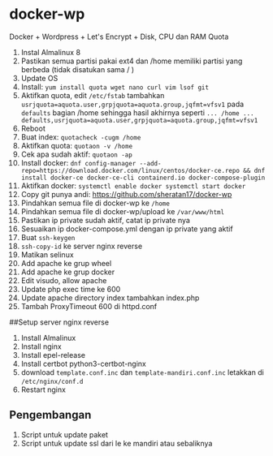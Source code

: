 # docker-wp
Docker + Wordpress + Let's Encrypt + Disk, CPU dan RAM Quota

1. Instal Almalinux 8
2. Pastikan semua partisi pakai ext4 dan /home memiliki partisi yang berbeda (tidak disatukan sama / )
3. Update OS
4. Install: `yum install quota wget nano curl vim lsof git`
5. Aktifkan quota, edit `/etc/fstab` tambahkan `usrjquota=aquota.user,grpjquota=aquota.group,jqfmt=vfsv1` pada `defaults` bagian /home sehingga hasil akhirnya seperti `... /home ... defaults,usrjquota=aquota.user,grpjquota=aquota.group,jqfmt=vfsv1`
6. Reboot
7. Buat index: `quotacheck -cugm /home`
8. Aktifkan quota: `quotaon -v /home`
9. Cek apa sudah aktif: `quotaon -ap`
10. Install docker: `dnf config-manager --add-repo=https://download.docker.com/linux/centos/docker-ce.repo && dnf install docker-ce docker-ce-cli containerd.io docker-compose-plugin`
11. Aktifkan docker: `systemctl enable docker systemctl start docker`
12. Copy git punya andi: https://github.com/sheratan17/docker-wp
13. Pindahkan semua file di docker-wp ke `/home`
14. Pindahkan semua file di docker-wp/upload ke `/var/www/html`
15. Pastikan ip private sudah aktif, catat ip private nya
16. Sesuaikan ip docker-compose.yml dengan ip private yang aktif
17. Buat `ssh-keygen`
18. `ssh-copy-id` ke server nginx reverse
19. Matikan selinux
20. Add apache ke grup wheel
21. Add apache ke grup docker
22. Edit visudo, allow apache
23. Update php exec time ke 600
24. Update apache directory index tambahkan index.php
25. Tambah ProxyTimeout 600 di httpd.conf

##Setup server nginx reverse
1. Install Almalinux
2. Install nginx
3. Install epel-release
4. Install certbot python3-certbot-nginx
5. download `template.conf.inc` dan `template-mandiri.conf.inc` letakkan di `/etc/nginx/conf.d`
6. Restart nginx


## Pengembangan
1. Script untuk update paket
2. Script untuk update ssl dari le ke mandiri atau sebaliknya
